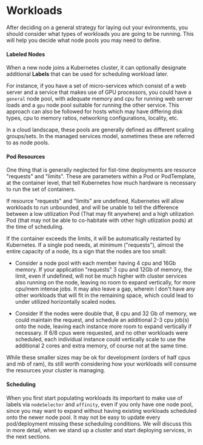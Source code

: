 # Workloads

After deciding on a general strategy for laying out your evironments, you should consider what types of workloads you are going to be running. This will help you decide what node pools you may need to define.

#### Labeled Nodes
When a new node joins a Kubernetes cluster, it can optionally designate additional **Labels** that can be used for scheduling workload later. 

For instance, if you have a set of micro-services which consist of a web server and a service that makes use of GPU processors, you could have a `general` node pool, with adequate memory and cpu for running web server loads and a `gpu` node pool suitable for running the other service. This approach can also be followed for hosts which may have differing disk types, cpu to memory ratios, networking configurations, locality, etc. 

In a cloud landscape, these pools are generally defined as different scaling groups/sets. In the managed services model, sometimes these are referred to as node pools.

#### Pod Resources
One thing that is generally neglected for fist-time deployments are resource "requests" and "limits". These are parameters within a Pod or PodTemplate, at the container level, that tell Kubernetes how much hardware is necessary to run the set of containers. 

If resource "requests" and "limits" are undefined, Kubernetes will allow workloads to run unbounded, and will be unable to tell the difference between a low utilization Pod (That may fit anywhere) and a high utilization Pod (that may not be able to co-habitate with other high utlization pods) at the time of scheduling.

If the container exceeds the limits, it will be automatically restarted by Kubernetes. If a single pod needs, at minimum ("requests"), almost the entire capacity of a node, its a sign that the nodes are too small:

- Consider a node pool with each member having 4 cpu and 16Gb memory. If your application "requests" 3 cpu and 12Gb of memory, the limit, even if undefined, will not be much higher with cluster services also running on the node, leaving no room to expand vertically, for more cpu/mem intense jobs. It may also leave a gap, wherein I don't have any other workloads that will fit in the remaining space, which could lead to under utilized horizontally scaled nodes. 

- Consider If the nodes were double that, 8 cpu and 32 Gb of memory, we could maintain the request, and schedule an additional 2-3 cpu job(s) onto the node, leaving each instance more room to expand vertically if necessary. If 6/8 cpus were requested, and no other workloads were scheduled, each individual instance could vertically scale to use the additional 2 cores and extra memory, of course not at the same time.

While these smaller sizes may be ok for development (orders of half cpus and mb of ram), its still worth considering how your workloads will consume the resources your cluster is managing.

#### Scheduling
When you first start populating workloads its important to make use of labels via `nodeSelector` and `affinity`, even if you only have one node pool, since you may want to expand without having existing workloads scheduled onto the newer node pool. It may not be easy to update every pod/deployment missing these scheduling conditions. We will discuss this in more detail, when we stand up a cluster and start deploying services, in the next sections.